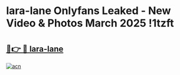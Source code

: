 # lara-lane Onlyfans Leaked - New Video & Photos March 2025 !1tzft

# <h2><a href="https://ugpy01.iuczelnia.edu.pl?title=lara-lane&ref=1tzft">🔗👉 🔴 lara-lane</a></h2>

[![acn](https://github.com/user-attachments/assets/0f9c940e-d8b0-45ae-aac7-cd30a18b3e1c)](https://ugpy01.iuczelnia.edu.pl?title=lara-lane&ref=1tzft)

